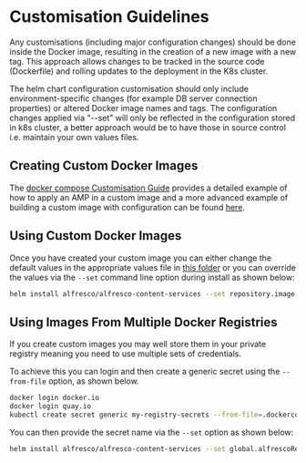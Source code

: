 # Customisation Guidelines

Any customisations (including major configuration changes) should be done inside the Docker image, resulting in the creation of a new image with a new tag. This approach allows changes to be tracked in the source code (Dockerfile) and rolling updates to the deployment in the K8s cluster.

The helm chart configuration customisation should only include environment-specific changes (for example DB server connection properties) or altered Docker image names and tags. The configuration changes applied via "--set" will only be reflected in the configuration stored in k8s cluster, a better approach would be to have those in source control i.e. maintain your own values files.

## Creating Custom Docker Images

The [docker compose Customisation Guide](../../docker-compose/examples/customisation-guidelines.md) provides a detailed example of how to apply an AMP in a custom image and a more advanced example of building a custom image with configuration can be found [here](https://github.com/Alfresco/acs-packaging/blob/master/docs/create-custom-image-using-existing-docker-image.md#applying-amps-that-require-additional-configuration-advanced).

## Using Custom Docker Images

Once you have created your custom image you can either change the default values in the appropriate values file in [this folder](../../../helm/alfresco-content-services) or you can override the values via the `--set` command line option during install as shown below:

```bash
helm install alfresco/alfresco-content-services --set repository.image.repository="yourRegistry" --set repository.image.tag="yourTag" --set share.image.repository="yourRegistry" --set share.image.tag="yourTag"
```

## Using Images From Multiple Docker Registries

If you create custom images you may well store them in your private registry meaning you need to use multiple sets of credentials.

To achieve this you can login and then create a generic secret using the `--from-file` option, as shown below.

```bash
docker login docker.io
docker login quay.io
kubectl create secret generic my-registry-secrets --from-file=.dockerconfigjson=/your-home/.docker/config.json --type=kubernetes.io/dockerconfigjson -n alfresco
```

You can then provide the secret name via the `--set` option as shown below:

```bash
helm install alfresco/alfresco-content-services --set global.alfrescoRegistryPullSecrets=my-registry-secrets ...
```
